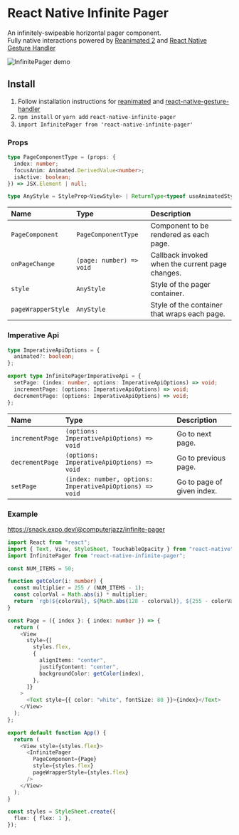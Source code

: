 # React Native Infinite Pager

An infinitely-swipeable horizontal pager component.<br />
Fully native interactions powered by [Reanimated 2](https://github.com/kmagiera/react-native-reanimated) and [React Native Gesture Handler](https://github.com/kmagiera/react-native-gesture-handler)

![InfinitePager demo](https://i.imgur.com/MlkaE8N.gif)

## Install

1. Follow installation instructions for [reanimated](https://github.com/kmagiera/react-native-reanimated) and [react-native-gesture-handler](https://github.com/kmagiera/react-native-gesture-handler)
2. `npm install` or `yarn add` `react-native-infinite-pager`
3. `import InfinitePager from 'react-native-infinite-pager'`

### Props

```typescript
type PageComponentType = (props: {
  index: number;
  focusAnim: Animated.DerivedValue<number>;
  isActive: boolean;
}) => JSX.Element | null;

type AnyStyle = StyleProp<ViewStyle> | ReturnType<typeof useAnimatedStyle>;
```

| Name               | Type                     | Description                                     |
| :----------------- | :----------------------- | :---------------------------------------------- |
| `PageComponent`    | `PageComponentType`      | Component to be rendered as each page.          |
| `onPageChange`     | `(page: number) => void` | Callback invoked when the current page changes. |
| `style`            | `AnyStyle`               | Style of the pager container.                   |
| `pageWrapperStyle` | `AnyStyle`               | Style of the container that wraps each page.    |

### Imperative Api

```typescript
type ImperativeApiOptions = {
  animated?: boolean;
};

export type InfinitePagerImperativeApi = {
  setPage: (index: number, options: ImperativeApiOptions) => void;
  incrementPage: (options: ImperativeApiOptions) => void;
  decrementPage: (options: ImperativeApiOptions) => void;
};
```

| Name            | Type                                                     | Description                |
| :-------------- | :------------------------------------------------------- | :------------------------- |
| `incrementPage` | `(options: ImperativeApiOptions) => void`                | Go to next page.           |
| `decrementPage` | `(options: ImperativeApiOptions) => void`                | Go to previous page.       |
| `setPage`       | `(index: number, options: ImperativeApiOptions) => void` | Go to page of given index. |

### Example

https://snack.expo.dev/@computerjazz/infinite-pager

```typescript
import React from "react";
import { Text, View, StyleSheet, TouchableOpacity } from "react-native";
import InfinitePager from "react-native-infinite-pager";

const NUM_ITEMS = 50;

function getColor(i: number) {
  const multiplier = 255 / (NUM_ITEMS - 1);
  const colorVal = Math.abs(i) * multiplier;
  return `rgb(${colorVal}, ${Math.abs(128 - colorVal)}, ${255 - colorVal})`;
}

const Page = ({ index }: { index: number }) => {
  return (
    <View
      style={[
        styles.flex,
        {
          alignItems: "center",
          justifyContent: "center",
          backgroundColor: getColor(index),
        },
      ]}
    >
      <Text style={{ color: "white", fontSize: 80 }}>{index}</Text>
    </View>
  );
};

export default function App() {
  return (
    <View style={styles.flex}>
      <InfinitePager
        PageComponent={Page}
        style={styles.flex}
        pageWrapperStyle={styles.flex}
      />
    </View>
  );
}

const styles = StyleSheet.create({
  flex: { flex: 1 },
});
```
